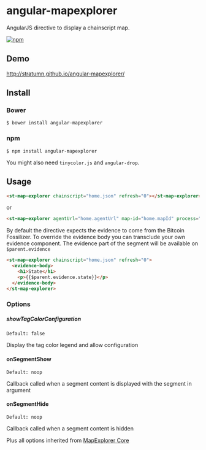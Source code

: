 # angular-mapexplorer

AngularJS directive to display a chainscript map.

[![npm](https://img.shields.io/npm/v/angular-mapexplorer.svg)](https://www.npmjs.com/package/angular-mapexplorer)

## Demo
http://stratumn.github.io/angular-mapexplorer/

## Install

### Bower

```
$ bower install angular-mapexplorer
```

### npm

```
$ npm install angular-mapexplorer
```

You might also need `tinycolor.js` and `angular-drop`.


## Usage

```html
<st-map-explorer chainscript="home.json" refresh="0"></st-map-explorer>
```

or

```html
<st-map-explorer agentUrl="home.agentUrl" map-id="home.mapId" process="home.process" options="{showTagColorConfiguration: true}"></st-map-explorer>
```

By default the directive expects the evidence to come from the Bitcoin Fossilizer.
To override the evidence body you can transclude your own evidence component. The evidence part of the segment will be available on `$parent.evidence`

```html
<st-map-explorer chainscript="home.json" refresh="0">
  <evidence-body>
    <h1>State</h1>
    <p>{{$parent.evidence.state}}</p>
  </evidence-body>
</st-map-explorer>
```

### Options

##### showTagColorConfiguration
```
Default: false
```

Display the tag color legend and allow configuration


#### onSegmentShow
```
Default: noop
```

Callback called when a segment content is displayed with the segment in argument

#### onSegmentHide
```
Default: noop
```

Callback called when a segment content is hidden


Plus all options inherited from [MapExplorer Core](https://github.com/stratumn/mapexplorer-core)
